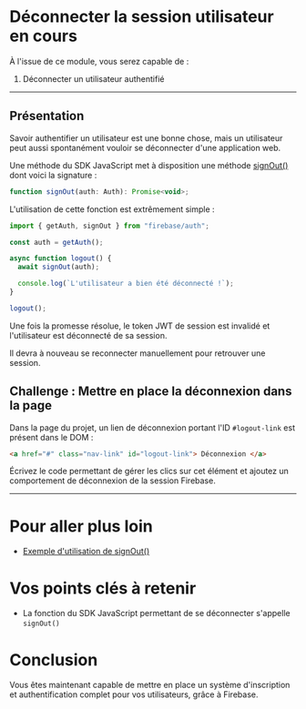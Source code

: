 # Déconnecter la session utilisateur en cours

À l'issue de ce module, vous serez capable de :

1. Déconnecter un utilisateur authentifié

---

## Présentation

Savoir authentifier un utilisateur est une bonne chose, mais un utilisateur peut aussi spontanément vouloir se déconnecter d'une application web.

Une méthode du SDK JavaScript met à disposition une méthode [signOut()](https://firebase.google.com/docs/reference/js/auth.md?hl=en#signout) dont voici la signature :

```js
function signOut(auth: Auth): Promise<void>;
```

L'utilisation de cette fonction est extrêmement simple :

```js
import { getAuth, signOut } from "firebase/auth";

const auth = getAuth();

async function logout() {
  await signOut(auth);

  console.log(`L'utilisateur a bien été déconnecté !`);
}

logout();
```

Une fois la promesse résolue, le token JWT de session est invalidé et l'utilisateur est déconnecté de sa session.

Il devra à nouveau se reconnecter manuellement pour retrouver une session.

## Challenge : Mettre en place la déconnexion dans la page

Dans la page du projet, un lien de déconnexion portant l'ID `#logout-link` est présent dans le DOM :

```html
<a href="#" class="nav-link" id="logout-link"> Déconnexion </a>
```

Écrivez le code permettant de gérer les clics sur cet élément et ajoutez un comportement de déconnexion de la session Firebase.

---

# Pour aller plus loin

- [Exemple d'utilisation de signOut()](https://firebase.google.com/docs/auth/web/password-auth?hl=en#next_steps)

# Vos points clés à retenir

- La fonction du SDK JavaScript permettant de se déconnecter s'appelle `signOut()`

# Conclusion

Vous êtes maintenant capable de mettre en place un système d'inscription et authentification complet pour vos utilisateurs, grâce à Firebase.